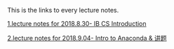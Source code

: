 This is the links to every lecture notes.

[1.lecture notes for 2018.8.30- IB CS Introduction](/LectureNotes/2018.8.30.md)

[2.lecture notes for 2018.9.04- Intro to Anaconda & 讲题](/LectureNotes/2018.9.4.md)
